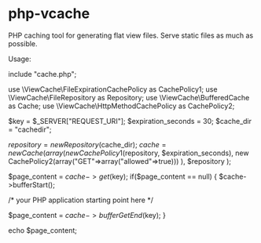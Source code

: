 php-vcache
==========

PHP caching tool for generating flat view files.  Serve static files as much as possible.

Usage:

include "cache.php";

use \ViewCache\FileExpirationCachePolicy as CachePolicy1;
use \ViewCache\FileRepository as Repository;
use \ViewCache\BufferedCache as Cache;
use \ViewCache\HttpMethodCachePolicy as CachePolicy2;

$key = $_SERVER["REQUEST_URI"];
$expiration_seconds = 30;
$cache_dir = "cachedir";

$repository = new Repository($cache_dir);
$cache = new Cache(
  array(
    new CachePolicy1($repository, $expiration_seconds), 
    new CachePolicy2(array("GET"=>array("allowed"=>true)))
  ), 
  $repository
);

$page_content = $cache->get($key);
if($page_content == null) {
  $cache->bufferStart();
  
  /*
    your PHP application starting point here
  */
  
  $page_content = $cache->bufferGetEnd($key);
}

echo $page_content;
